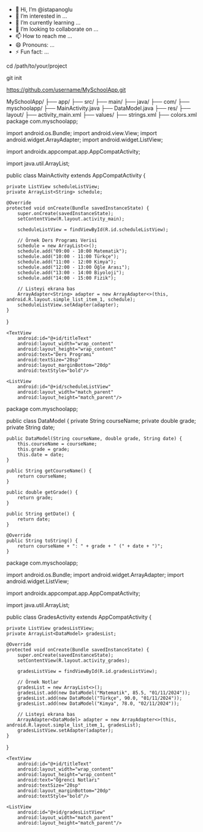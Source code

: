 - 👋 Hi, I’m @istapanoglu
- 👀 I’m interested in ...
- 🌱 I’m currently learning ...
- 💞️ I’m looking to collaborate on ...
- 📫 How to reach me ...
- 😄 Pronouns: ...
- ⚡ Fun fact: ...

<!---
istapanoglu/istapanoglu is a ✨ special ✨ repository because its `README.md` (this file) appears on your GitHub profile.
You can click the Preview link to take a look at your changes.
--->
cd /path/to/your/project

git init

https://github.com/username/MySchoolApp.git

MySchoolApp/
    ├── app/
        ├── src/
            ├── main/
                ├── java/
                    ├── com/
                        ├── myschoolapp/
                            ├── MainActivity.java
                            ├── DataModel.java
                ├── res/
                    ├── layout/
                        ├── activity_main.xml
                    ├── values/
                        ├── strings.xml
                        ├── colors.xml
package com.myschoolapp;

import android.os.Bundle;
import android.view.View;
import android.widget.ArrayAdapter;
import android.widget.ListView;

import androidx.appcompat.app.AppCompatActivity;

import java.util.ArrayList;

public class MainActivity extends AppCompatActivity {

    private ListView scheduleListView;
    private ArrayList<String> schedule;

    @Override
    protected void onCreate(Bundle savedInstanceState) {
        super.onCreate(savedInstanceState);
        setContentView(R.layout.activity_main);

        scheduleListView = findViewById(R.id.scheduleListView);
        
        // Örnek Ders Programı Verisi
        schedule = new ArrayList<>();
        schedule.add("09:00 - 10:00 Matematik");
        schedule.add("10:00 - 11:00 Türkçe");
        schedule.add("11:00 - 12:00 Kimya");
        schedule.add("12:00 - 13:00 Öğle Arası");
        schedule.add("13:00 - 14:00 Biyoloji");
        schedule.add("14:00 - 15:00 Fizik");

        // Listeyi ekrana bas
        ArrayAdapter<String> adapter = new ArrayAdapter<>(this, android.R.layout.simple_list_item_1, schedule);
        scheduleListView.setAdapter(adapter);
    }
}
<?xml version="1.0" encoding="utf-8"?>
<LinearLayout xmlns:android="http://schemas.android.com/apk/res/android"
    android:layout_width="match_parent"
    android:layout_height="match_parent"
    android:orientation="vertical"
    android:padding="16dp">

    <TextView
        android:id="@+id/titleText"
        android:layout_width="wrap_content"
        android:layout_height="wrap_content"
        android:text="Ders Programı"
        android:textSize="20sp"
        android:layout_marginBottom="20dp"
        android:textStyle="bold"/>

    <ListView
        android:id="@+id/scheduleListView"
        android:layout_width="match_parent"
        android:layout_height="match_parent"/>
</LinearLayout>

package com.myschoolapp;

public class DataModel {
    private String courseName;
    private double grade;
    private String date;

    public DataModel(String courseName, double grade, String date) {
        this.courseName = courseName;
        this.grade = grade;
        this.date = date;
    }

    public String getCourseName() {
        return courseName;
    }

    public double getGrade() {
        return grade;
    }

    public String getDate() {
        return date;
    }

    @Override
    public String toString() {
        return courseName + ": " + grade + " (" + date + ")";
    }
package com.myschoolapp;

import android.os.Bundle;
import android.widget.ArrayAdapter;
import android.widget.ListView;

import androidx.appcompat.app.AppCompatActivity;

import java.util.ArrayList;

public class GradesActivity extends AppCompatActivity {

    private ListView gradesListView;
    private ArrayList<DataModel> gradesList;

    @Override
    protected void onCreate(Bundle savedInstanceState) {
        super.onCreate(savedInstanceState);
        setContentView(R.layout.activity_grades);

        gradesListView = findViewById(R.id.gradesListView);

        // Örnek Notlar
        gradesList = new ArrayList<>();
        gradesList.add(new DataModel("Matematik", 85.5, "01/11/2024"));
        gradesList.add(new DataModel("Türkçe", 90.0, "01/11/2024"));
        gradesList.add(new DataModel("Kimya", 78.0, "02/11/2024"));

        // Listeyi ekrana bas
        ArrayAdapter<DataModel> adapter = new ArrayAdapter<>(this, android.R.layout.simple_list_item_1, gradesList);
        gradesListView.setAdapter(adapter);
    }
}
<?xml version="1.0" encoding="utf-8"?>
<LinearLayout xmlns:android="http://schemas.android.com/apk/res/android"
    android:layout_width="match_parent"
    android:layout_height="match_parent"
    android:orientation="vertical"
    android:padding="16dp">

    <TextView
        android:id="@+id/titleText"
        android:layout_width="wrap_content"
        android:layout_height="wrap_content"
        android:text="Öğrenci Notları"
        android:textSize="20sp"
        android:layout_marginBottom="20dp"
        android:textStyle="bold"/>

    <ListView
        android:id="@+id/gradesListView"
        android:layout_width="match_parent"
        android:layout_height="match_parent"/>
</LinearLayout>
